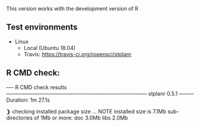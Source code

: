 This version works with the development version of R

## Test environments

* Linux
  - Local (Ubuntu 18.04) 
  - Travis: https://travis-ci.org/ropensci/stplanr
  
## R CMD check:

── R CMD check results ────────────────────────────────────── stplanr 0.5.1 ────
Duration: 1m 27.1s

❯ checking installed package size ... NOTE
    installed size is  7.1Mb
    sub-directories of 1Mb or more:
      doc    3.0Mb
      libs   2.0Mb